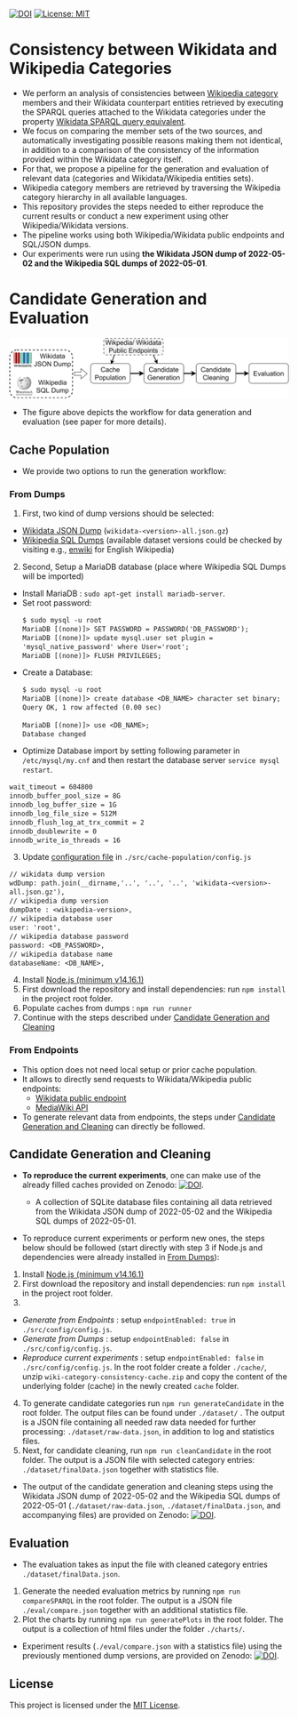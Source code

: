 [![DOI](https://zenodo.org/badge/.svg)](https://zenodo.org/badge/latestdoi/)
[![License: MIT](https://img.shields.io/badge/License-MIT-green.svg)](https://github.com/fusion-jena/wiki-category-consistency/blob/master/LICENSE)

# Consistency between Wikidata and Wikipedia Categories

- We perform an analysis of consistencies between [Wikipedia category](https://en.wikipedia.org/wiki/Wikipedia:Categorization) members and their Wikidata counterpart entities retrieved by executing the SPARQL queries attached to the Wikidata categories under the property [Wikidata SPARQL query equivalent](https://www.wikidata.org/wiki/Property:P3921).
- We focus on comparing the member sets of the two sources, and automatically investigating possible reasons making them not identical, in addition to a comparison of the consistency of the information provided within the Wikidata category itself.
- For that, we propose a pipeline for the generation and evaluation of relevant data (categories and Wikidata/Wikipedia entities sets).
- Wikipedia category members are retrieved by traversing the Wikipedia category hierarchy in all available languages.
- This repository provides the steps needed to either reproduce the current results or conduct a new experiment using other Wikipedia/Wikidata versions.
- The pipeline works using both Wikipedia/Wikidata public endpoints and SQL/JSON dumps.
- Our experiments were run using **the Wikidata JSON dump of 2022-05-02 and the Wikipedia SQL dumps of 2022-05-01**.

# Candidate Generation and Evaluation

![approach!](figs/approach.png)

- The figure above depicts the workflow for data generation and evaluation (see paper for more details).

## Cache Population

- We provide two options to run the generation workflow:

### From Dumps

1. First, two kind of dump versions should be selected:
  - [Wikidata JSON Dump](https://dumps.wikimedia.org/wikidatawiki/entities/) (`wikidata-<version>-all.json.gz`)
  - [Wikipedia SQL Dumps](https://dumps.wikimedia.org/backup-index.html) (available dataset versions could be checked by visiting e.g., [enwiki](https://dumps.wikimedia.org/enwiki/) for English Wikipedia)
  
2. Second, Setup a MariaDB database (place where Wikipedia SQL Dumps will be imported)
  - Install MariaDB : `sudo apt-get install mariadb-server`.
  - Set root password:
    ```
    $ sudo mysql -u root
    MariaDB [(none)]> SET PASSWORD = PASSWORD('DB_PASSWORD');
    MariaDB [(none)]> update mysql.user set plugin = 'mysql_native_password' where User='root';
    MariaDB [(none)]> FLUSH PRIVILEGES;
    ```
  - Create a Database:
    ```
    $ sudo mysql -u root
    MariaDB [(none)]> create database <DB_NAME> character set binary;
    Query OK, 1 row affected (0.00 sec)

    MariaDB [(none)]> use <DB_NAME>;
    Database changed
    ```
  - Optimize Database import by setting following parameter in `/etc/mysql/my.cnf` and then restart the database server `service mysql restart`.
  ```
  wait_timeout = 604800
  innodb_buffer_pool_size = 8G
  innodb_log_buffer_size = 1G
  innodb_log_file_size = 512M
  innodb_flush_log_at_trx_commit = 2
  innodb_doublewrite = 0
  innodb_write_io_threads = 16
  ```
3. Update [configuration file](https://github.com/fusion-jena/wiki-category-consistency/blob/master/src/cache-population/config.js) in `./src/cache-population/config.js`
  ```
  // wikidata dump version
  wdDump: path.join(__dirname,'..', '..', '..', 'wikidata-<version>-all.json.gz'),
  // wikipedia dump version
  dumpDate : <wikipedia-version>,
  // wikipedia database user
  user: 'root',
  // wikipedia database password
  password: <DB_PASSWORD>,
  // wikipedia database name
  databaseName: <DB_NAME>,
  ```
4. Install [Node.js (minimum v14.16.1)](https://nodejs.org/en/)
5. First download the repository and install dependencies: run `npm install` in the project root folder.
6. Populate caches from dumps : `npm run runner`
7. Continue with the steps described under [Candidate Generation and Cleaning](#candidate-generation-and-cleaning)

### From Endpoints

- This option does not need local setup or prior cache population.
- It allows to directly send requests to Wikidata/Wikipedia public endpoints:
	- [Wikidata public endpoint](https://query.wikidata.org/sparql)
	- [MediaWiki API](https://www.mediawiki.org/wiki/API:Main_page)
- To generate relevant data from endpoints, the steps under [Candidate Generation and Cleaning](#candidate-generation-and-cleaning) can directly be followed.

## Candidate Generation and Cleaning

- **To reproduce the current experiments**, one can make use of the already filled caches provided on Zenodo: [![DOI](https://zenodo.org/badge/DOI/10.5281/zenodo.6913134.svg)](https://doi.org/10.5281/zenodo.6913134).
	- A collection of SQLite database files containing all data retrieved from the Wikidata JSON dump of 2022-05-02 and the Wikipedia SQL dumps of 2022-05-01.

- To reproduce current experiments or perform new ones, the steps below should be followed (start directly with step 3 if Node.js and dependencies were already installed in [From Dumps](#from-dumps)):

1. Install [Node.js (minimum v14.16.1)](https://nodejs.org/en/)
2. First download the repository and install dependencies: run `npm install` in the project root folder.
3.  
  * *Generate from Endpoints* : setup `endpointEnabled: true` in `./src/config/config.js`.
  * *Generate from Dumps* : setup `endpointEnabled: false` in `./src/config/config.js`.
  * *Reproduce current experiments* : setup `endpointEnabled: false` in `./src/config/config.js`. In the root folder create a folder `./cache/`, unzip `wiki-category-consistency-cache.zip` and copy the content of the underlying folder (cache) in the newly created `cache` folder.
4. To generate candidate categories run `npm run generateCandidate` in the root folder. The output files can be found under `./dataset/` . The output is a JSON file containing all needed raw data needed for further processing: `./dataset/raw-data.json`, in addition to log and statistics files.
5. Next, for candidate cleaning, run `npm run cleanCandidate` in the root folder. The output is a JSON file with selected category entries: `./dataset/finalData.json` together with statistics file.

- The output of the candidate generation and cleaning steps using the Wikidata JSON dump of 2022-05-02 and the Wikipedia SQL dumps of 2022-05-01 (`./dataset/raw-data.json`, `./dataset/finalData.json`, and accompanying files) are provided on Zenodo: [![DOI](https://zenodo.org/badge/DOI/10.5281/zenodo.6913282.svg)](https://doi.org/10.5281/zenodo.6913282).

## Evaluation

- The evaluation takes as input the file with cleaned category entries `./dataset/finalData.json`.

1. Generate the needed evaluation metrics by running `npm run compareSPARQL` in the root folder. The output is a JSON file `./eval/compare.json` together with an additional statistics file.
2. Plot the charts by running `npm run generatePlots` in the root folder. The output is a collection of html files under the folder `./charts/`.

- Experiment results (`./eval/compare.json` with a statistics file) using the previously mentioned dump versions, are provided on Zenodo: [![DOI](https://zenodo.org/badge/DOI/10.5281/zenodo.6913332.svg)](https://doi.org/10.5281/zenodo.6913332).


<!---## Cite , consider updating codemeta with paper link and also zenodo metadata-->

## License

This project is licensed under the [MIT License](https://git.rz.uni-jena.de/fusion/project/dlr-knowledge-modeling/wiki-category-consistency/-/blob/master/LICENSE).


